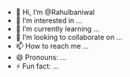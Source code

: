 - 👋 Hi, I’m @Rahulbaniwal
- 👀 I’m interested in ...
- 🌱 I’m currently learning ...
- 💞️ I’m looking to collaborate on ...
- 📫 How to reach me ...
- 😄 Pronouns: ...
- ⚡ Fun fact: ...

<!---
Rahulbaniwal/Rahulbaniwal is a ✨ special ✨ repository because its `README.md` (this file) appears on your GitHub profile.
You can click the Preview link to take a look at your changes.
--->
